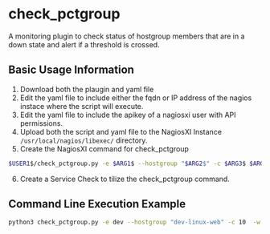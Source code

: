 # check_pctgroup
A monitoring plugin to check status of hostgroup members that are in a down state and alert if a threshold is crossed.

## Basic Usage Information
1. Download both the plaugin and yaml file
2. Edit the yaml file to include either the fqdn or IP address of the nagios instace where the script will execute.
3. Edit the yaml file to include the apikey of a nagiosxi user with API permissions.
4. Upload both the script and yaml file to the NagiosXI Instance ```/usr/local/nagios/libexec/``` directory.
5. Create the NagiosXI command for check_pctgroup
```bash
$USER1$/check_pctgroup.py -e $ARG1$ --hostgroup "$ARG2$" -c $ARG3$ $ARG4$ 
```
6. Create a Service Check to tilize the check_pctgroup command.

## Command Line Execution Example
```bash
python3 check_pctgroup.py -e dev --hostgroup "dev-linux-web" -c 10  -w 5 -p
```
